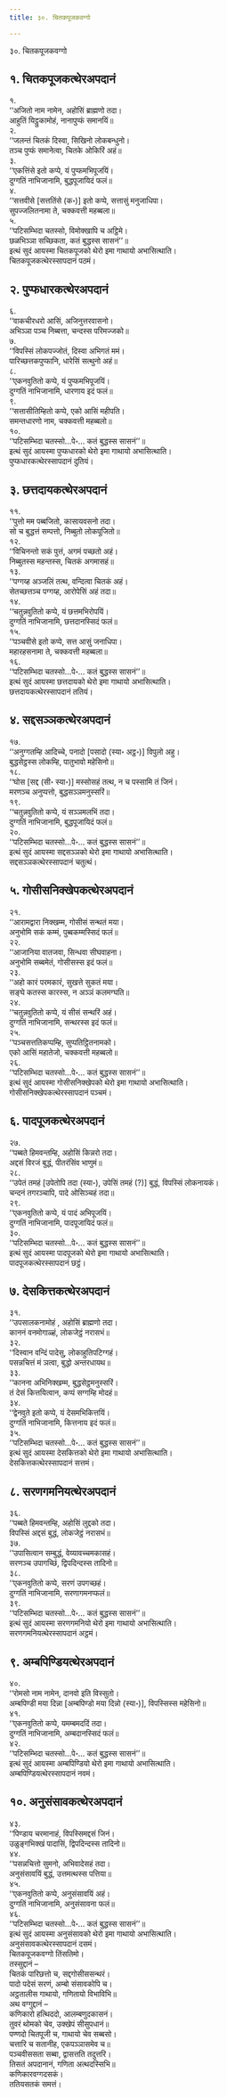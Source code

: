 ```yaml
---
title: ३०. चितकपूजकवग्गो

---
```

३०. चितकपूजकवग्गो  


## १. चितकपूजकत्थेरअपदानं

१.  
‘‘अजितो नाम नामेन, अहोसिं ब्राह्मणो तदा।  
आहुतिं यिट्ठुकामोहं, नानापुप्फं समानयिं॥  
२.  
‘‘जलन्तं चितकं दिस्वा, सिखिनो लोकबन्धुनो।  
तञ्च पुप्फं समानेत्वा, चितके ओकिरिं अहं॥  
३.  
‘‘एकत्तिंसे इतो कप्पे, यं पुप्फमभिपूजयिं।  
दुग्गतिं नाभिजानामि, बुद्धपूजायिदं फलं॥  
४.  
‘‘सत्तवीसे [सत्ततिंसे (क॰)] इतो कप्पे, सत्तासुं मनुजाधिपा।  
सुपज्जलितनामा ते, चक्कवत्ती महब्बला॥  
५.  
‘‘पटिसम्भिदा चतस्सो, विमोक्खापि च अट्ठिमे।  
छळभिञ्ञा सच्छिकता, कतं बुद्धस्स सासनं’’॥  
इत्थं सुदं आयस्मा चितकपूजको थेरो इमा गाथायो अभासित्थाति।  
चितकपूजकत्थेरस्सापदानं पठमं।  


## २. पुप्फधारकत्थेरअपदानं

६.  
‘‘वाकचीरधरो आसिं, अजिनुत्तरवासनो।  
अभिञ्ञा पञ्च निब्बत्ता, चन्दस्स परिमज्जको॥  
७.  
‘‘विपस्सिं लोकपज्जोतं, दिस्वा अभिगतं ममं।  
पारिच्छत्तकपुप्फानि, धारेसिं सत्थुनो अहं॥  
८.  
‘‘एकनवुतितो कप्पे, यं पुप्फमभिपूजयिं।  
दुग्गतिं नाभिजानामि, धारणाय इदं फलं॥  
९.  
‘‘सत्तासीतिम्हितो कप्पे, एको आसिं महीपति।  
समन्तधारणो नाम, चक्कवत्ती महब्बलो॥  
१०.  
‘‘पटिसम्भिदा चतस्सो…पे॰… कतं बुद्धस्स सासनं’’॥  
इत्थं सुदं आयस्मा पुप्फधारको थेरो इमा गाथायो अभासित्थाति।  
पुप्फधारकत्थेरस्सापदानं दुतियं।  


## ३. छत्तदायकत्थेरअपदानं

११.  
‘‘पुत्तो मम पब्बजितो, कासायवसनो तदा।  
सो च बुद्धत्तं सम्पत्तो, निब्बुतो लोकपूजितो॥  
१२.  
‘‘विचिनन्तो सकं पुत्तं, अगमं पच्छतो अहं।  
निब्बुतस्स महन्तस्स, चितकं अगमासहं॥  
१३.  
‘‘पग्गय्ह अञ्जलिं तत्थ, वन्दित्वा चितकं अहं।  
सेतच्छत्तञ्च पग्गय्ह, आरोपेसिं अहं तदा॥  
१४.  
‘‘चतुन्नवुतितो कप्पे, यं छत्तमभिरोपयिं।  
दुग्गतिं नाभिजानामि, छत्तदानस्सिदं फलं॥  
१५.  
‘‘पञ्चवीसे इतो कप्पे, सत्त आसुं जनाधिपा।  
महारहसनामा ते, चक्कवत्ती महब्बला॥  
१६.  
‘‘पटिसम्भिदा चतस्सो…पे॰… कतं बुद्धस्स सासनं’’॥  
इत्थं सुदं आयस्मा छत्तदायको थेरो इमा गाथायो अभासित्थाति।  
छत्तदायकत्थेरस्सापदानं ततियं।  


## ४. सद्दसञ्ञकत्थेरअपदानं

१७.  
‘‘अनुग्गतम्हि आदिच्चे, पनादो [पसादो (स्या॰ अट्ठ॰)] विपुलो अहु।  
बुद्धसेट्ठस्स लोकम्हि, पातुभावो महेसिनो॥  
१८.  
‘‘घोस [सद्द (सी॰ स्या॰)] मस्सोसहं तत्थ, न च पस्सामि तं जिनं।  
मरणञ्च अनुप्पत्तो, बुद्धसञ्ञमनुस्सरिं॥  
१९.  
‘‘चतुन्नवुतितो कप्पे, यं सञ्ञमलभिं तदा।  
दुग्गतिं नाभिजानामि, बुद्धपूजायिदं फलं॥  
२०.  
‘‘पटिसम्भिदा चतस्सो…पे॰… कतं बुद्धस्स सासनं’’॥  
इत्थं सुदं आयस्मा सद्दसञ्ञको थेरो इमा गाथायो अभासित्थाति।  
सद्दसञ्ञकत्थेरस्सापदानं चतुत्थं।  


## ५. गोसीसनिक्खेपकत्थेरअपदानं

२१.  
‘‘आरामद्वारा निक्खम्म, गोसीसं सन्थतं मया।  
अनुभोमि सकं कम्मं, पुब्बकम्मस्सिदं फलं॥  
२२.  
‘‘आजानिया वातजवा, सिन्धवा सीघवाहना।  
अनुभोमि सब्बमेतं, गोसीसस्स इदं फलं॥  
२३.  
‘‘अहो कारं परमकारं, सुखत्ते सुकतं मया।  
सङ्घे कतस्स कारस्स, न अञ्ञं कलमग्घति॥  
२४.  
‘‘चतुन्नवुतितो कप्पे, यं सीसं सन्थरिं अहं।  
दुग्गतिं नाभिजानामि, सन्थरस्स इदं फलं॥  
२५.  
‘‘पञ्चसत्ततिकप्पम्हि, सुप्पतिट्ठितनामको।  
एको आसिं महातेजो, चक्कवत्ती महब्बलो॥  
२६.  
‘‘पटिसम्भिदा चतस्सो…पे॰… कतं बुद्धस्स सासनं’’॥  
इत्थं सुदं आयस्मा गोसीसनिक्खेपको थेरो इमा गाथायो अभासित्थाति।  
गोसीसनिक्खेपकत्थेरस्सापदानं पञ्चमं।  


## ६. पादपूजकत्थेरअपदानं

२७.  
‘‘पब्बते हिमवन्तम्हि, अहोसिं किन्नरो तदा।  
अद्दसं विरजं बुद्धं, पीतरंसिंव भाणुमं॥  
२८.  
‘‘उपेतं तमहं [उपेतोपि तदा (स्या॰), उपेसिं तमहं (?)] बुद्धं, विपस्सिं लोकनायकं।  
चन्दनं तगरञ्चापि, पादे ओसिञ्चहं तदा॥  
२९.  
‘‘एकनवुतितो कप्पे, यं पादं अभिपूजयिं।  
दुग्गतिं नाभिजानामि, पादपूजायिदं फलं॥  
३०.  
‘‘पटिसम्भिदा चतस्सो…पे॰… कतं बुद्धस्स सासनं’’॥  
इत्थं सुदं आयस्मा पादपूजको थेरो इमा गाथायो अभासित्थाति।  
पादपूजकत्थेरस्सापदानं छट्ठं।  


## ७. देसकित्तकत्थेरअपदानं

३१.  
‘‘उपसालकनामोहं , अहोसिं ब्राह्मणो तदा।  
काननं वनमोगाळ्हं, लोकजेट्ठं नरासभं॥  
३२.  
‘‘दिस्वान वन्दिं पादेसु, लोकाहुतिपटिग्गहं।  
पसन्नचित्तं मं ञत्वा, बुद्धो अन्तरधायथ॥  
३३.  
‘‘कानना अभिनिक्खम्म, बुद्धसेट्ठमनुस्सरिं।  
तं देसं कित्तयित्वान, कप्पं सग्गम्हि मोदहं॥  
३४.  
‘‘द्वेनवुते इतो कप्पे, यं देसमभिकित्तयिं।  
दुग्गतिं नाभिजानामि, कित्तनाय इदं फलं॥  
३५.  
‘‘पटिसम्भिदा चतस्सो…पे॰… कतं बुद्धस्स सासनं’’॥  
इत्थं सुदं आयस्मा देसकित्तको थेरो इमा गाथायो अभासित्थाति।  
देसकित्तकत्थेरस्सापदानं सत्तमं।  


## ८. सरणगमनियत्थेरअपदानं

३६.  
‘‘पब्बते हिमवन्तम्हि, अहोसिं लुद्दको तदा।  
विपस्सिं अद्दसं बुद्धं, लोकजेट्ठं नरासभं॥  
३७.  
‘‘उपासित्वान सम्बुद्धं, वेय्यावच्चमकासहं।  
सरणञ्च उपागच्छिं, द्विपदिन्दस्स तादिनो॥  
३८.  
‘‘एकनवुतितो कप्पे, सरणं उपगच्छहं।  
दुग्गतिं नाभिजानामि, सरणागमनप्फलं॥  
३९.  
‘‘पटिसम्भिदा चतस्सो…पे॰… कतं बुद्धस्स सासनं’’॥  
इत्थं सुदं आयस्मा सरणगमनियो थेरो इमा गाथायो अभासित्थाति।  
सरणगमनियत्थेरस्सापदानं अट्ठमं।  


## ९. अम्बपिण्डियत्थेरअपदानं

४०.  
‘‘रोमसो नाम नामेन, दानवो इति विस्सुतो।  
अम्बपिण्डी मया दिन्ना [अम्बपिण्डो मया दिन्नो (स्या॰)], विपस्सिस्स महेसिनो॥  
४१.  
‘‘एकनवुतितो कप्पे, यमम्बमददिं तदा।  
दुग्गतिं नाभिजानामि, अम्बदानस्सिदं फलं॥  
४२.  
‘‘पटिसम्भिदा चतस्सो…पे॰… कतं बुद्धस्स सासनं’’॥  
इत्थं सुदं आयस्मा अम्बपिण्डियो थेरो इमा गाथायो अभासित्थाति।  
अम्बपिण्डियत्थेरस्सापदानं नवमं।  


## १०. अनुसंसावकत्थेरअपदानं

४३.  
‘‘पिण्डाय चरमानाहं, विपस्सिमद्दसं जिनं।  
उळुङ्गभिक्खं पादासिं, द्विपदिन्दस्स तादिनो॥  
४४.  
‘‘पसन्नचित्तो सुमनो, अभिवादेसहं तदा।  
अनुसंसावयिं बुद्धं, उत्तमत्थस्स पत्तिया॥  
४५.  
‘‘एकनवुतितो कप्पे, अनुसंसावयिं अहं।  
दुग्गतिं नाभिजानामि, अनुसंसावना फलं॥  
४६.  
‘‘पटिसम्भिदा चतस्सो…पे॰… कतं बुद्धस्स सासनं’’॥  
इत्थं सुदं आयस्मा अनुसंसावको थेरो इमा गाथायो अभासित्थाति।  
अनुसंसावकत्थेरस्सापदानं दसमं।  
चितकपूजकवग्गो तिंसतिमो।  
तस्सुद्दानं –  
चितकं पारिछत्तो च, सद्दगोसीससन्थरं।  
पादो पदेसं सरणं, अम्बो संसावकोपि च।  
अट्ठतालीस गाथायो, गणितायो विभाविभि॥  
अथ वग्गुद्दानं –  
कणिकारो हत्थिददो, आलम्बणुदकासनं।  
तुवरं थोमको चेव, उक्खेपं सीसुपधानं॥  
पण्णदो चितपूजी च, गाथायो चेव सब्बसो।  
चत्तारि च सतानीह, एकपञ्ञासमेव च॥  
पञ्चवीससता सब्बा, द्वासत्तति तदुत्तरि।  
तिसतं अपदानानं, गणिता अत्थदस्सिभि॥  
कणिकारवग्गदसकं।  
ततियसतकं समत्तं।  